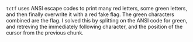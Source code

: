 `tctf` uses ANSI escape codes to print many red letters, some green letters, and then finally overwrite it with a red fake flag. The green characters combined are the flag. I solved this by splitting on the ANSI code for green, and retreving the immediately following character, and the position of the cursor from the previous chunk.